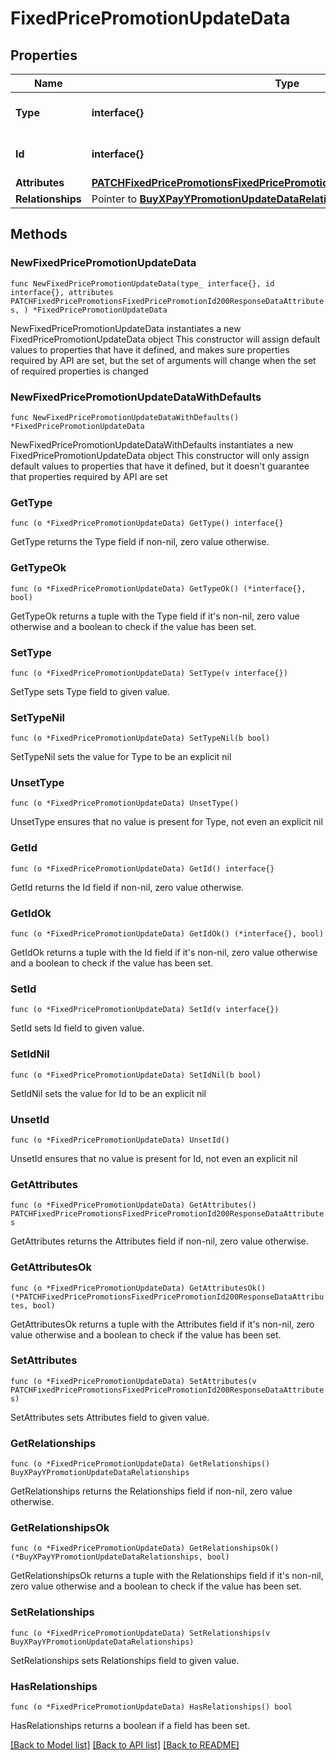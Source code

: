 # FixedPricePromotionUpdateData

## Properties

Name | Type | Description | Notes
------------ | ------------- | ------------- | -------------
**Type** | **interface{}** | The resource&#39;s type | 
**Id** | **interface{}** | The resource&#39;s id | 
**Attributes** | [**PATCHFixedPricePromotionsFixedPricePromotionId200ResponseDataAttributes**](PATCHFixedPricePromotionsFixedPricePromotionId200ResponseDataAttributes.md) |  | 
**Relationships** | Pointer to [**BuyXPayYPromotionUpdateDataRelationships**](BuyXPayYPromotionUpdateDataRelationships.md) |  | [optional] 

## Methods

### NewFixedPricePromotionUpdateData

`func NewFixedPricePromotionUpdateData(type_ interface{}, id interface{}, attributes PATCHFixedPricePromotionsFixedPricePromotionId200ResponseDataAttributes, ) *FixedPricePromotionUpdateData`

NewFixedPricePromotionUpdateData instantiates a new FixedPricePromotionUpdateData object
This constructor will assign default values to properties that have it defined,
and makes sure properties required by API are set, but the set of arguments
will change when the set of required properties is changed

### NewFixedPricePromotionUpdateDataWithDefaults

`func NewFixedPricePromotionUpdateDataWithDefaults() *FixedPricePromotionUpdateData`

NewFixedPricePromotionUpdateDataWithDefaults instantiates a new FixedPricePromotionUpdateData object
This constructor will only assign default values to properties that have it defined,
but it doesn't guarantee that properties required by API are set

### GetType

`func (o *FixedPricePromotionUpdateData) GetType() interface{}`

GetType returns the Type field if non-nil, zero value otherwise.

### GetTypeOk

`func (o *FixedPricePromotionUpdateData) GetTypeOk() (*interface{}, bool)`

GetTypeOk returns a tuple with the Type field if it's non-nil, zero value otherwise
and a boolean to check if the value has been set.

### SetType

`func (o *FixedPricePromotionUpdateData) SetType(v interface{})`

SetType sets Type field to given value.


### SetTypeNil

`func (o *FixedPricePromotionUpdateData) SetTypeNil(b bool)`

 SetTypeNil sets the value for Type to be an explicit nil

### UnsetType
`func (o *FixedPricePromotionUpdateData) UnsetType()`

UnsetType ensures that no value is present for Type, not even an explicit nil
### GetId

`func (o *FixedPricePromotionUpdateData) GetId() interface{}`

GetId returns the Id field if non-nil, zero value otherwise.

### GetIdOk

`func (o *FixedPricePromotionUpdateData) GetIdOk() (*interface{}, bool)`

GetIdOk returns a tuple with the Id field if it's non-nil, zero value otherwise
and a boolean to check if the value has been set.

### SetId

`func (o *FixedPricePromotionUpdateData) SetId(v interface{})`

SetId sets Id field to given value.


### SetIdNil

`func (o *FixedPricePromotionUpdateData) SetIdNil(b bool)`

 SetIdNil sets the value for Id to be an explicit nil

### UnsetId
`func (o *FixedPricePromotionUpdateData) UnsetId()`

UnsetId ensures that no value is present for Id, not even an explicit nil
### GetAttributes

`func (o *FixedPricePromotionUpdateData) GetAttributes() PATCHFixedPricePromotionsFixedPricePromotionId200ResponseDataAttributes`

GetAttributes returns the Attributes field if non-nil, zero value otherwise.

### GetAttributesOk

`func (o *FixedPricePromotionUpdateData) GetAttributesOk() (*PATCHFixedPricePromotionsFixedPricePromotionId200ResponseDataAttributes, bool)`

GetAttributesOk returns a tuple with the Attributes field if it's non-nil, zero value otherwise
and a boolean to check if the value has been set.

### SetAttributes

`func (o *FixedPricePromotionUpdateData) SetAttributes(v PATCHFixedPricePromotionsFixedPricePromotionId200ResponseDataAttributes)`

SetAttributes sets Attributes field to given value.


### GetRelationships

`func (o *FixedPricePromotionUpdateData) GetRelationships() BuyXPayYPromotionUpdateDataRelationships`

GetRelationships returns the Relationships field if non-nil, zero value otherwise.

### GetRelationshipsOk

`func (o *FixedPricePromotionUpdateData) GetRelationshipsOk() (*BuyXPayYPromotionUpdateDataRelationships, bool)`

GetRelationshipsOk returns a tuple with the Relationships field if it's non-nil, zero value otherwise
and a boolean to check if the value has been set.

### SetRelationships

`func (o *FixedPricePromotionUpdateData) SetRelationships(v BuyXPayYPromotionUpdateDataRelationships)`

SetRelationships sets Relationships field to given value.

### HasRelationships

`func (o *FixedPricePromotionUpdateData) HasRelationships() bool`

HasRelationships returns a boolean if a field has been set.


[[Back to Model list]](../README.md#documentation-for-models) [[Back to API list]](../README.md#documentation-for-api-endpoints) [[Back to README]](../README.md)


